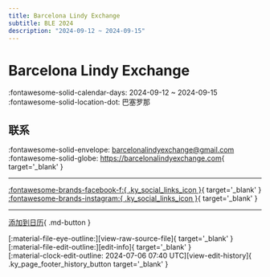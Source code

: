 ```yaml
---
title: Barcelona Lindy Exchange
subtitle: BLE 2024
description: "2024-09-12 ~ 2024-09-15"
---
```


# Barcelona Lindy Exchange 

:fontawesome-solid-calendar-days: 2024-09-12 ~ 2024-09-15  
:fontawesome-solid-location-dot: 巴塞罗那  

## 联系

:fontawesome-solid-envelope: <barcelonalindyexchange@gmail.com>  
:fontawesome-solid-globe: <https://barcelonalindyexchange.com>{ target='_blank' }  

---

 [:fontawesome-brands-facebook-f:{ .ky_social_links_icon }](https://www.facebook.com/barcelonalindyexchange){ target='_blank' } [:fontawesome-brands-instagram:{ .ky_social_links_icon }](https://instagram.com/ble_bcnswing){ target='_blank' }

---

[添加到日历](https://swing.news/ics/zh-Hans/2024/es/barcelona-lindy-exchange-2024.ics){ .md-button }

<div class="ky_page_footer" markdown>
<div class="ky_page_footer_trailing" markdown="span">
[:material-file-eye-outline:][view-raw-source-file]{ target='_blank' }
[:material-file-edit-outline:][edit-info]{ target='_blank' }
</div>
<div class="ky_page_footer_leading" markdown="span">
[:material-clock-edit-outline: 2024-07-06 07:40 UTC][view-edit-history]{ .ky_page_footer_history_button target='_blank' }
</div>
</div>

[view-raw-source-file]: https://github.com/swingdance/events/blob/main/2024/es/barcelona-lindy-exchange-2024.json "查看原始源文件"
[edit-info]: https://github.com/swingdance/events/issues/new?assignees=&labels=update+event&projects=&template=03-update_entity.yml&title=%5B2024%2Fes%5D%20Barcelona%20Lindy%20Exchange&region=es&year=2024&id=barcelona-lindy-exchange-2024&name=Barcelona%20Lindy%20Exchange&org_id= "编辑信息"

[view-edit-history]: https://github.com/swingdance/events/commits/main/2024/es/barcelona-lindy-exchange-2024.json "查看编辑历史"
